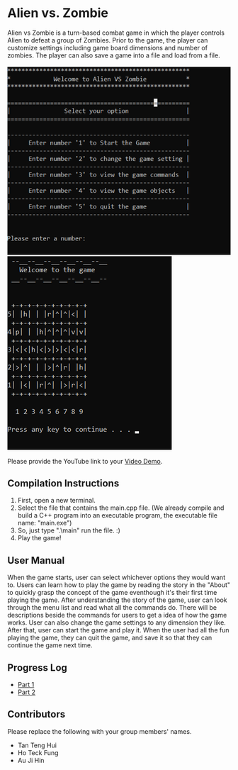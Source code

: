 # Alien vs. Zombie

Alien vs Zombie is a turn-based combat game in which the player controls Alien to defeat a group of Zombies. Prior to the game, the player can customize settings including game board dimensions and number of zombies. The player can also save a game into a file and load from a file.

![game_board](menu_list.png)
![game_board](game_board.png)

Please provide the YouTube link to your [Video Demo](https://youtube.com).

## Compilation Instructions

1. First, open a new terminal.
2. Select the file that contains the main.cpp file.
   (We already compile and build a C++ program into an executable program, the executable file name: "main.exe")
3. So, just type ".\main" run the file. :)
4. Play the game!

## User Manual

When the game starts, user can select whichever options they would want to. Users can learn how to play the game by reading the story in the "About" to quickly grasp the concept of the game eventhough it's their first time playing the game. After understanding the story of the game, user can look through the menu list and read what all the commands do. There will be descriptions beside the commands for users to get a idea of how the game works. User can also change the game settings to any dimension they like. After that, user can start the game and play it. When the user had all the fun playing the game, they can quit the game, and save it so that they can continue the game next time.

## Progress Log

- [Part 1](PART1.md)
- [Part 2](PART2.md)

## Contributors

Please replace the following with your group members' names.

- Tan Teng Hui
- Ho Teck Fung
- Au Ji Hin
